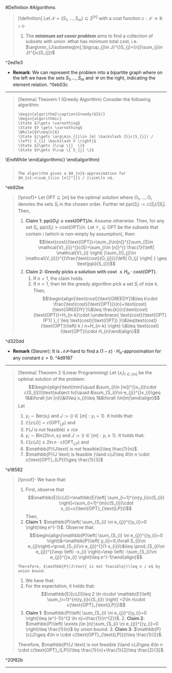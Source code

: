 #Definition #Algorithms 

> [!definition]
> Let $\mathcal{S}=\{ S_{1},\dots,S_{m} \}\subseteq 2^{[n]}$ with a cost function $c:\mathcal{S}\to \mathbb{R}_{>0}$. 
> 1. The ***minimum set cover problem*** aims to find a collection of subsets  with union $\mathcal{U}$that has minimum total cost, i.e. $\arg\min_{J\subseteq[m],\bigcup_{j\in J}^{}S_{j}=[n]}\sum_{j\in J}^{}c(S_{j})$

^2ed1e3

- **Remark**: We can represent the problem into a bipartite graph where on the left we have the sets $S_{1},\dots,S_{m}$ and $\mathcal{U}$ on the right, indicating the element relation.  ^0eb03c
---
> [!lemma] Theorem 1 (Greedy Algorithm)
> Consider the following algorithm: 
> ```pseudo
> \begin{algorithm}\caption{Greedy($I$)}
> \begin{algorithmic} 
> \State $J\gets \varnothing$
> \State $V \gets \varnothing$
> \While{$V\neq[n]$}
> \State $j\gets \arg\min_{{i\in [m] \backslash J}}c(S_{i}) / \left| S_{i} \backslash V \right|$
> \State $J\gets J\cup \{j  \}$
> \State $V\gets V\cup \{ S_{j} \}$
\EndWhile
\end{algorithmic}
\end{algorithm}
> ```
> 
> The algorithm gives a $H_{n}$-approximation for $H_{n}:=\sum_{i\in [n]}^{}1 / i\sim\ln n$.

^eb92be

> [!proof]+
> Let $\text{OPT}\subseteq [m]$ be the optimal solution where $O_{1},\dots,O_{r}$ denotes the sets $S_{i}$ in the chosen order. Further let $\text{ppi}(S_{i}):=c(S_{i}) / \left| S_{i} \right|$. Then,
> 1. **Claim 1: $\text{ppi}(O_{1})\leq \text{cost}(\text{OPT}) / n$.**
> 	Assume otherwise. Then, for any set $S_{i}$, $\text{ppi}(S_{i})> \text{cost}(\text{OPT}) / n$. Let $\mathcal{V_{i}}\subseteq \text{OPT}$ be the subsets that contain $i$ (which is non-empty by assumption), then: $$\text{cost}(\text{OPT})=\sum_{i\in[n]}^{}\sum_{S\in \mathcal{V}_{i}}^{}c(S)=\sum_{i\in [n]}^{} \frac{1}{\left| \mathcal{V}_{i} \right| }\sum_{O_{j}\in \mathcal{V_{i}}}^{}\frac{\text{cost}(O_{j})}{\left| O_{j} \right| } \geq \text{ppi}(S_{i})$$
>2. **Claim 2: Greedy picks a solution with cost $\leq H_{n}\cdot \text{cost}(\text{OPT})$**.
> 	  1. If $n=1$, the claim holds.
> 	  2. If $n>1$, then let the greedy algorithm pick a set $S_{i}$ of size $k$. Then, $$\begin{align}\text{cost}(\text{GREEDY})&\leq k\cdot \frac{\text{cost}(\text{OPT})}{n}+\text{cost}(\text{GREEDY}')\\&\leq \frac{k}{n}\text{cost}(\text{OPT})+H_{n-k}\cdot  \underbrace{ \text{cost}(\text{OPT}(P')) }_{ \leq \text{cost}(\text{OPT}) }\\&\leq\text{cost}(\text{OPT})\left( k / n+H_{n-k} \right) \\&\leq \text{cost}(\text{OPT})\cdot H_{n}\end{align}$$

^d320dd

- **Remark** (Steurer): It is $\mathcal{NP}$-hard to find a $(1-\varepsilon)\cdot H_{n}$-approximation for any constant $\varepsilon>0$.  ^4d9187

---
> [!lemma] Theorem 2 (Linear Programming)
> Let $\{ x_{i} \}_{i\in [m]}$ be the optimal solution of the problem: $$\begin{align}\text{min}\quad &\sum_{i\in [m]}^{}x_{i}\cdot c(S_{i})\\\text{subject to}\quad &\sum_{S_{i}\ni e_{j}}^{}x_{i}\geq 1&&\forall j\in [n]\\&0\leq x_{i}\leq 1&&\forall i\in[m]\end{align}$$Let 
> 1. $y_{i} \sim \text{Ber}(x_{i})$ and $J:=\{ i\in[m]: y_{i}=1 \}$. It holds that: 
> 	1. $\mathbb{E}[c(J)]=c(\text{OPT}_{\text{LP}})$ and 
> 	2. $\mathbb{P}(J\text{ is not feasible})\leq n / e$
> 2. $y_{i} \sim \text{Bin}(2 \ln n , x_{i})$ and $J:=\{ i\in [m]: y_{i}\geq 1 \}$. It holds that: 
> 	1. $\mathbb{E}[c(J)]\leq 2\ln n \cdot c(\text{OPT}_{\text{LP}})$ and 
> 	2. $\mathbb{P}(J\text{ is not feasible})\leq \frac{1}{n}$.
> 	3. $\mathbb{P}(J \text{ is feasible }\land c(J)\leq 4\ln n \cdot c(\text{OPT}_{LP}))\geq \frac{1}{3}$

^e18582

> [!proof]-
> We have that:
> 1. First, observe that $$\mathbb{E}[c(J)]=\mathbb{E}\left[ \sum_{i=1}^{m}y_{i}c(S_{i}) \right]=\sum_{i=1}^{m}c(S_{i})\cdot x_{i}=c(\text{OPT}_{\text{LP}})$$Then, 
> 	1. **Claim 1**: $\mathbb{P}\left( \sum_{S_{i} \ni e_{j}}^{}y_{i}=0 \right)\leq e^{-1}$.
> 	   Observe that:
>     $$\begin{align}\mathbb{P}\left( \sum_{S_{i} \ni e_{j}}^{}y_{i}=0 \right)&=\mathbb{P}\left( y_{i}=0,\forall S_{i}\ni e_{j}\right)=\prod_{S_{i}\ni e_{j}}^{}(1-x_{i})\\&\leq \prod_{S_{i}\ni e_{j}}^{}\exp \left( -x_{i} \right)=\exp \left( -\sum_{S_{i}\ni e_{j}}^{}x_{i} \right)\leq e^{-1}\end{align}$$
>     
>     Therefore, $\mathbb{P}(J\text{ is not feasible})\leq n / e$ by union bound.
>  1. We have that:
> 	 1. For the expectation, it holds that:$$\mathbb{E}[c(J)]\leq 2 \ln n\cdot \mathbb{E}\left[ \sum_{i=1}^{m}y_{i}c(S_{i}) \right] =2\ln n\cdot c(\text{OPT}_{\text{LP}})$$
> 	 2. **Claim 1**: $\mathbb{P}\left( \sum_{S_{i} \ni e_{j}}^{}y_{i}=0 \right)\leq (e^{-1})^{2 \ln n}=\frac{1}{n^{2}}$.
> 	  2. **Claim 2**: $\mathbb{P}\left( \exists j\in [n]:\sum_{S_{i} \ni e_{j}}^{}y_{i}=0  \right)\leq \frac{1}{n}$ by union bound.
> 	  3. **Claim 3**: $\mathbb{P}(c(J)\geq 4\ln n \cdot c(\text{OPT}_{\text{LP}}))\leq \frac{1}{2}$.
> 	
> 	Therefore, $\mathbb{P}(J \text{ is not feasible }\land c(J)\geq 4\ln n \cdot c(\text{OPT}_{LP}))\leq \frac{1}{n}+\frac{1}{2}\leq \frac{2}{3}$. 

^20f82b

---